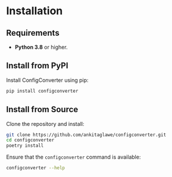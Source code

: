 # Installation

## Requirements

- **Python 3.8** or higher.

## Install from PyPI

Install ConfigConverter using pip:

```bash
pip install configconverter
```

## Install from Source

Clone the repository and install:

```bash
git clone https://github.com/ankitaglawe/configconverter.git
cd configconverter
poetry install
```

Ensure that the `configconverter` command is available:

```bash
configconverter --help
```